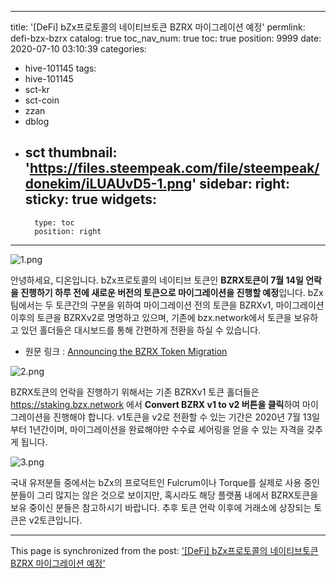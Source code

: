 
---
title: '[DeFi] bZx프로토콜의 네이티브토큰 BZRX 마이그레이션 예정'
permlink: defi-bzx-bzrx
catalog: true
toc_nav_num: true
toc: true
position: 9999
date: 2020-07-10 03:10:39
categories:
- hive-101145
tags:
- hive-101145
- sct-kr
- sct-coin
- zzan
- dblog
- sct
thumbnail: 'https://files.steempeak.com/file/steempeak/donekim/iLUAUvD5-1.png'
sidebar:
    right:
        sticky: true
widgets:
    -
        type: toc
        position: right
---


![1.png](https://files.steempeak.com/file/steempeak/donekim/iLUAUvD5-1.png)

안녕하세요, 디온입니다. bZx프로토콜의 네이티브 토큰인 **BZRX토큰이 7월 14일 언락을 진행하기 하루 전에 새로운 버전의 토큰으로 마이그레이션을 진행할 예정**입니다. bZx팀에서는 두 토큰간의 구분을 위하여 마이그레이션 전의 토큰을 BZRXv1, 마이그레이션 이후의 토큰을 BZRXv2로 명명하고 있으며, 기존에 bzx.network에서 토큰을 보유하고 있던 홀더들은 대시보드를 통해 간편하게 전환을 하실 수 있습니다.

- 원문 링크 : [Announcing the BZRX Token Migration](https://bzx.network/blog/bzrxv1-token-migration)

![2.png](https://files.steempeak.com/file/steempeak/donekim/Wsle7pLK-2.png)

BZRX토큰의 언락을 진행하기 위해서는 기존 BZRXv1 토큰 홀더들은 https://staking.bzx.network 에서 **Convert BZRX v1 to v2 버튼을 클릭**하여 마이그레이션을 진행해야 합니다. v1토큰을 v2로 전환할 수 있는 기간은 2020년 7월 13일부터 1년간이며, 마이그레이션을 완료해야만 수수료 셰어링을 얻을 수 있는 자격을 갖추게 됩니다.


![3.png](https://files.steempeak.com/file/steempeak/donekim/qkbymkve-3.png)

국내 유저분들 중에서는 bZx의 프로덕트인 Fulcrum이나 Torque를 실제로 사용 중인 분들이 그리 많지는 않은 것으로 보이지만, 혹시라도 해당 플랫폼 내에서 BZRX토큰을 보유 중이신 분들은 참고하시기 바랍니다. 추후 토큰 언락 이후에 거래소에 상장되는 토큰은 v2토큰입니다.

- - -

This page is synchronized from the post: ['[DeFi] bZx프로토콜의 네이티브토큰 BZRX 마이그레이션 예정'](https://steemit.com/@donekim/defi-bzx-bzrx)
